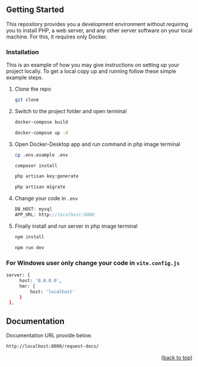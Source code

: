 <a name="readme-top"></a>

<!-- GETTING STARTED -->
## Getting Started

This repository provides you a development environment without requiring you to install PHP, a web server, and any other server software on your local machine. For this, it requires only Docker.

### Installation

This is an example of how you may give instructions on setting up your project locally. To get a local copy up and running follow these simple example steps.

1. Clone the repo
   ```sh
   git clone 
   ```
2. Switch to the project folder and open terminal 
   ```sh
   docker-compose build
   ```
   ```sh
   docker-compose up -d
   ```
3. Open Docker-Desktop app and run command in php image terminal
   ```sh
   cp .env.example .env
   ```
   ```sh
   composer install
   ```
   ```sh
   php artisan key:generate 
   ```
   ```sh
   php artisan migrate
   ```
4. Change your code in `.env`
   ```js
   DB_HOST: mysql
   APP_URL: http://localhost:8000
   ```
5. Finally install and run server in php image terminal
   ```sh
   npm install
   ```
   ```sh
   npm run dev
   ```
   
 ### For Windows user only change your code in `vite.config.js`
   ```sh
   server: {
        host: '0.0.0.0',
        hmr: {
            host: 'localhost'
        }
    },
   ```
<!-- Documentation -->
## Documentation

Documentation URL provide below.
```sh
http://localhost:8000/request-docs/
```

<p align="right">(<a href="#readme-top">back to top</a>)</p>
